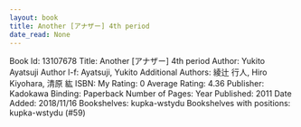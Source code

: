 ```yaml
---
layout: book
title: Another [アナザー] 4th period
date_read: None
---
```


Book Id: 13107678
Title: Another [アナザー] 4th period
Author: Yukito Ayatsuji
Author l-f: Ayatsuji, Yukito
Additional Authors: 綾辻 行人, Hiro Kiyohara, 清原 紘
ISBN: 
My Rating: 0
Average Rating: 4.36
Publisher: Kadokawa
Binding: Paperback
Number of Pages: 
Year Published: 2011
Date Added: 2018/11/16
Bookshelves: kupka-wstydu
Bookshelves with positions: kupka-wstydu (#59)

